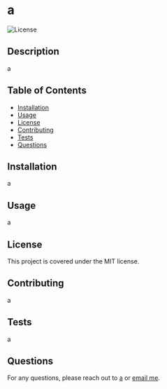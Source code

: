 
  # a
  
  ![License](https://img.shields.io/badge/License-MIT-blue.svg)
  
  ## Description
  
  a
  
  ## Table of Contents
  
  - [Installation](#installation)
  - [Usage](#usage)
  - [License](#license)
  - [Contributing](#contributing)
  - [Tests](#tests)
  - [Questions](#questions)
  
  ## Installation
  
  a
  
  ## Usage
  
  a
  
  ## License
  
  This project is covered under the MIT license.
  
  ## Contributing
  
  a
  
  ## Tests
  
  a
  
  ## Questions
  
  For any questions, please reach out to [a](https://github.com/a) or [email me](mailto:a).
    
